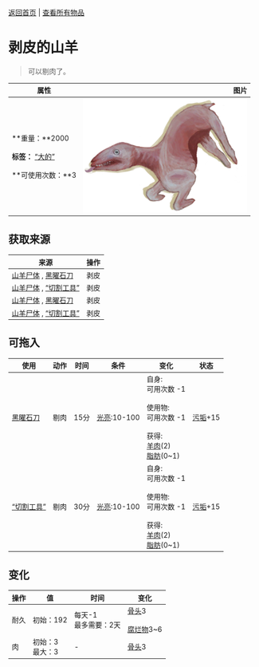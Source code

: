 [返回首页](index.md)   |  [查看所有物品](object.md)
# 剥皮的山羊  
> 可以剔肉了。  
  
  属性  |   图片   
 ----  |  ----:   
 **重量：**2000<br><br>**标签：**	[“大的”](tag_Large.md)<br><br>**可使用次数：**3  |  ![](Sprite/GoatSkinned.png)   
  
## 获取来源  
来源  |  操作  
----  |  ----  
[山羊尸体](GoatCarcassFemale.md) , [黑曜石刀](KnifeObsidian.md)  |  剥皮  
[山羊尸体](GoatCarcassFemale.md) , [“切割工具”](tag_Cutter.md)  |  剥皮  
[山羊尸体](GoatCarcassMale.md) , [黑曜石刀](KnifeObsidian.md)  |  剥皮  
[山羊尸体](GoatCarcassMale.md) , [“切割工具”](tag_Cutter.md)  |  剥皮  
## 可拖入  
使用  |  动作  |  时间  |  条件  |  变化  |  状态  
----  |  ----  |  ----  |  ----  |  ----  |  ----  
[黑曜石刀](KnifeObsidian.md)  |  剔肉  |  15分  |  [光亮](Light.md):10-100  |  自身:<br>可用次数  -1<br><br>使用物:<br>可用次数  -1<br><br>获得:<br>[羊肉](GoatMeat.md)(2)<br>[脂肪](Fat.md)(0~1)<br>  |  [污垢](Filth.md)+15  
[“切割工具”](tag_Cutter.md)  |  剔肉  |  30分  |  [光亮](Light.md):10-100  |  自身:<br>可用次数  -1<br><br>使用物:<br>可用次数  -1<br><br>获得:<br>[羊肉](GoatMeat.md)(2)<br>[脂肪](Fat.md)(0~1)<br>  |  [污垢](Filth.md)+15  
## 变化  
操作  |  值  |  时间  |  变化  
----  |  ----  |  ----  |  ----  
耐久  |  初始：192  |  每天-1<br>最多需要：2天  |  [骨头](Bones.md)3 <br><br>[腐烂物](RottenRemains.md)3~6   
肉  |  初始：3<br>最大：3  |  -  |  [骨头](Bones.md)3   
